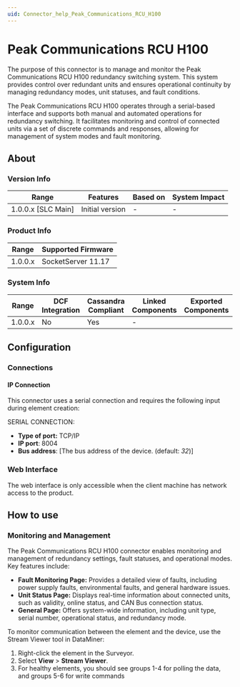 ```yaml
---
uid: Connector_help_Peak_Communications_RCU_H100
---
```


# Peak Communications RCU H100

The purpose of this connector is to manage and monitor the Peak Communications RCU H100 redundancy switching system. This system provides control over redundant units and ensures operational continuity by managing redundancy modes, unit statuses, and fault conditions.

The Peak Communications RCU H100 operates through a serial-based interface and supports both manual and automated operations for redundancy switching. It facilitates monitoring and control of connected units via a set of discrete commands and responses, allowing for management of system modes and fault monitoring.

## About

### Version Info

| Range              | Features        | Based on | System Impact |
|--------------------|-----------------|----------|---------------|
| 1.0.0.x [SLC Main] | Initial version | -        | -             |

### Product Info

| Range   | Supported Firmware |
| ------- | ------------------ |
| 1.0.0.x | SocketServer 11.17 |

### System Info

| Range   | DCF Integration | Cassandra Compliant | Linked Components | Exported Components |
| ------- | --------------- | ------------------- | ----------------- | ------------------- |
| 1.0.0.x | No              | Yes                 | -                 |                     |

## Configuration

### Connections

#### IP Connection

This connector uses a serial connection and requires the following input during element creation:

SERIAL CONNECTION:
- **Type of port:** TCP/IP
- **IP port**: 8004
- **Bus address**: [The bus address of the device. (default: *32*)]

### Web Interface

The web interface is only accessible when the client machine has network access to the product.

## How to use

### Monitoring and Management
 
The Peak Communications RCU H100 connector enables monitoring and management of redundancy settings, fault statuses, and operational modes. Key features include:

- **Fault Monitoring Page:** Provides a detailed view of faults, including power supply faults, environmental faults, and general hardware issues.
- **Unit Status Page:** Displays real-time information about connected units, such as validity, online status, and CAN Bus connection status.
- **General Page:** Offers system-wide information, including unit type, serial number, operational status, and redundancy mode.

To monitor communication between the element and the device, use the Stream Viewer tool in DataMiner:

1. Right-click the element in the Surveyor.
1. Select **View** > **Stream Viewer**.
1. For healthy elements, you should see groups 1-4 for polling the data, and groups 5-6 for write commands